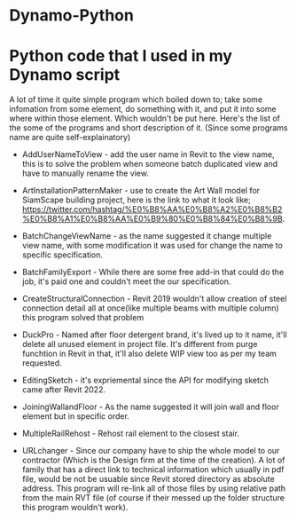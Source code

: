 # Dynamo-Python
# Python code that I used in my Dynamo script

  A lot of time it quite simple program which boiled down to; take some infomation from some element, do something with it, and put it into some where within those element. Which wouldn't be put here.
Here's the list of the some of the programs and short description of it. (Since some programs name are quite self-explainatory)

* AddUserNameToView - add the user name in Revit to the view name, this is to solve the problem when someone batch duplicated view and have to manually rename the view.

* ArtInstallationPatternMaker - use to create the Art Wall model for SiamScape building project, here is the link to what it look like; https://twitter.com/hashtag/%E0%B8%AA%E0%B8%A2%E0%B8%B2%E0%B8%A1%E0%B8%AA%E0%B9%80%E0%B8%84%E0%B8%9B.

* BatchChangeViewName - as the name suggested it change multiple view name, with some modification it was used for change the name to specific specification.

* BatchFamilyExport - While there are some free add-in that could do the job, it's paid one and couldn't meet the our specification.

* CreateStructuralConnection - Revit 2019 wouldn't allow creation of steel connection detail all at once(like multiple beams with multiple column) this program solved that problem

* DuckPro - Named after floor detergent brand, it's lived up to it name, it'll delete all unused element in project file. It's different from purge funchtion in Revit in that, it'll also delete WIP view too as per my team requested.

* EditingSketch - it's expriemental since the API for modifying sketch came after Revit 2022.

* JoiningWallandFloor - As the name suggested it will join wall and floor element but in specific order.

* MultipleRailRehost - Rehost rail element to the closest stair.

* URLchanger - Since our company have to ship the whole model to our contractor (Which is the Design firm at the time of the creation). A lot of family that has a direct link to technical information which usually in pdf file, would be not be usuable since Revit stored directory as absolute address. This program will re-link all of those files by using relative path from the main RVT file (of course if their messed up the folder structure this program wouldn't work).
